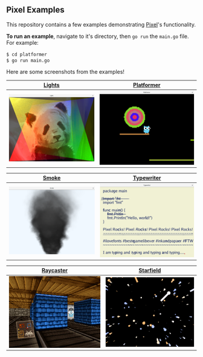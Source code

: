 ## Pixel Examples

This repository contains a few examples demonstrating [Pixel](https://github.com/faiface/pixel)'s functionality.

**To run an example**, navigate to it's directory, then `go run` the `main.go` file. For example:

```
$ cd platformer
$ go run main.go
```

Here are some screenshots from the examples!

| [Lights](lights) | [Platformer](platformer) |
| --- | --- |
| ![Lights](lights/screenshot.png) | ![Platformer](platformer/screenshot.png) |

| [Smoke](smoke) | [Typewriter](typewriter) |
| --- | --- |
| ![Smoke](smoke/screenshot.png) | ![Typewriter](typewriter/screenshot.png) |

| [Raycaster](community/raycaster) | [Starfield](community/starfield) |
| --- | --- |
| ![Raycaster](community/raycaster/screenshot.png) | ![Starfield](community/starfield/screenshot.png) |
